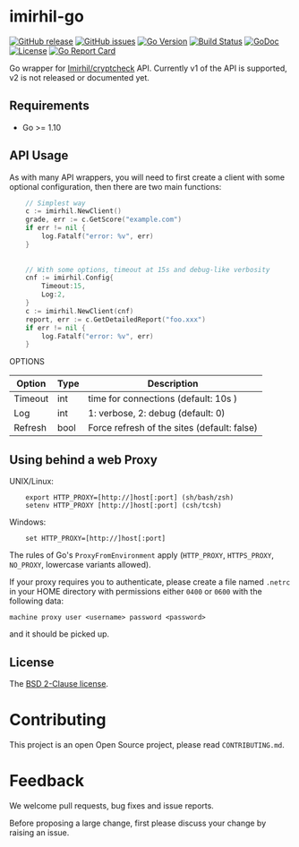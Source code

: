 imirhil-go
============

[![GitHub release](https://img.shields.io/github/release/keltia/imirhil-go.svg)](https://github.com/keltia/imirhil-go/releases) 
[![GitHub issues](https://img.shields.io/github/issues/keltia/imirhil-go.svg)](https://github.com/keltia/imirhil-go/issues)
[![Go Version](https://img.shields.io/badge/go-1.10-blue.svg)](https://golang.org/dl/)
[![Build Status](https://travis-ci.org/keltia/imirhil-go.svg?branch=master)](https://travis-ci.org/keltia/imirhil-go)
[![GoDoc](http://godoc.org/github.com/keltia/imirhil-go?status.svg)](http://godoc.org/github.com/keltia/imirhil-go)
[![License](https://img.shields.io/pypi/l/Django.svg)](https://opensource.org/licenses/BSD-2-Clause)
[![Go Report Card](https://goreportcard.com/badge/github.com/keltia/imirhil-go)](https://goreportcard.com/report/github.com/keltia/imirhil-go)

Go wrapper for [Imirhil/cryptcheck](https://tls.imirhil.fr/) API.  Currently v1 of the API is supported, v2 is not released or documented yet.

## Requirements

* Go >= 1.10

## API Usage

As with many API wrappers, you will need to first create a client with some optional configuration, then there are two main functions:

``` go
    // Simplest way
    c := imirhil.NewClient()
    grade, err := c.GetScore("example.com")
    if err != nil {
        log.Fatalf("error: %v", err)
    }
    
    
    // With some options, timeout at 15s and debug-like verbosity
    cnf := imirhil.Config{
        Timeout:15, 
        Log:2,
    }
    c := imirhil.NewClient(cnf)
    report, err := c.GetDetailedReport("foo.xxx")
    if err != nil {
        log.Fatalf("error: %v", err)
    }
```

OPTIONS

| Option  | Type | Description |
| ------- | ---- | ----------- |
| Timeout | int  | time for connections (default: 10s ) |
| Log     | int  | 1: verbose, 2: debug (default: 0) |
| Refresh | bool | Force refresh of the sites (default: false) |
    

## Using behind a web Proxy

UNIX/Linux:

```
    export HTTP_PROXY=[http://]host[:port] (sh/bash/zsh)
    setenv HTTP_PROXY [http://]host[:port] (csh/tcsh)
```

Windows:

```
    set HTTP_PROXY=[http://]host[:port]
```

The rules of Go's `ProxyFromEnvironment` apply (`HTTP_PROXY`, `HTTPS_PROXY`, `NO_PROXY`, lowercase variants allowed).

If your proxy requires you to authenticate, please create a file named `.netrc` in your HOME directory with permissions either `0400` or `0600` with the following data:

    machine proxy user <username> password <password>
    
and it should be picked up.

## License

The [BSD 2-Clause license](https://github.com/keltia/imirhil-go/LICENSE.md).

# Contributing

This project is an open Open Source project, please read `CONTRIBUTING.md`.

# Feedback

We welcome pull requests, bug fixes and issue reports.

Before proposing a large change, first please discuss your change by raising an issue.
